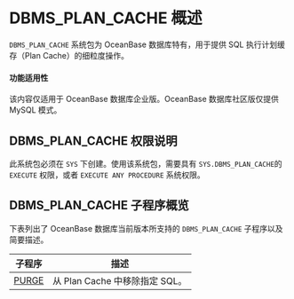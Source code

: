 DBMS_PLAN_CACHE 概述 
=======================================
`DBMS_PLAN_CACHE` 系统包为 OceanBase 数据库特有，用于提供 SQL 执行计划缓存（Plan Cache）的细粒度操作。

  <main id="notice" >
    <h4>功能适用性</h4>
    <p>该内容仅适用于 OceanBase 数据库企业版。OceanBase 数据库社区版仅提供 MySQL 模式。</p>
  </main>

DBMS_PLAN_CACHE 权限说明
-----------------------------------------

此系统包必须在 `SYS` 下创建。使用该系统包，需要具有 `SYS.DBMS_PLAN_CACHE`的 `EXECUTE` 权限，或者 `EXECUTE ANY PROCEDURE` 系统权限。

DBMS_PLAN_CACHE 子程序概览 
------------------------------------------

下表列出了 OceanBase 数据库当前版本所支持的 `DBMS_PLAN_CACHE` 子程序以及简要描述。


|                       **子程序**                        |         **描述**          |
|------------------------------------------------------|-------------------------|
| [PURGE](2.purge-oracle.md) | 从 Plan Cache 中移除指定 SQL。 |


